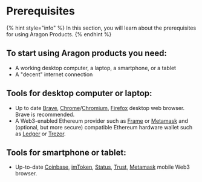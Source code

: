 # Prerequisites

{% hint style="info" %}
In this section, you will learn about the prerequisites for using Aragon Products.
{% endhint %}

## To start using Aragon products you need:

* A working desktop computer, a laptop, a smartphone, or a tablet
* A "decent" internet connection

## &#x20;**Tools for desktop computer or laptop:**

* Up to date [Brave](https://brave.com), [Chrome](https://www.google.com/chrome/)/[Chromium](https://www.chromium.org/getting-involved/download-chromium), [Firefox](https://www.mozilla.org/firefox/) desktop web browser. Brave is recommended.
* A Web3-enabled Ethereum provider such as [Frame](https://frame.sh) or [Metamask](https://metamask.io) and (optional, but more secure) compatible Ethereum hardware wallet such as [Ledger](https://www.ledger.com) or [Trezor](https://trezor.io).

## **Tools for smartphone or tablet:**

* Up-to-date [Coinbase](https://wallet.coinbase.com), [imToken](https://www.token.im/download), [Status](https://status.im), [Trust](https://trustwallet.com/dapp), [Metamask](https://metamask.io) mobile Web3 browser.
